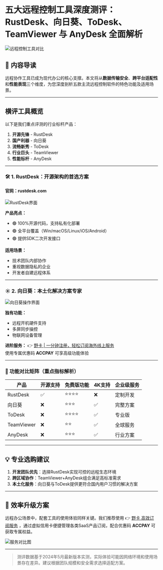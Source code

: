 # 五大远程控制工具深度测评：RustDesk、向日葵、ToDesk、TeamViewer 与 AnyDesk 全面解析

![远程控制工具对比](https://bbtdd.com/wp-content/uploads/img/394636566.webp)

## 📖 内容导读
远程协作工具已成为现代办公的核心支撑。本文将从**数据传输安全**、**跨平台适配性**和**性能表现**三个维度，为您深度剖析五款主流远程控制软件的特色功能及适用场景。

---

## 横评工具概览
以下是我们重点评测的行业标杆产品：

1. **开源先锋** - RustDesk
2. **国产利器** - 向日葵
3. **流畅新秀** - ToDesk
4. **行业巨头** - TeamViewer
5. **性能标杆** - AnyDesk

---

### 🛠️ 1. RustDesk：开源架构的首选方案
#### 官网：rustdesk.com
![RustDesk界面](https://bbtdd.com/wp-content/uploads/img/30948948318123.webp)

**产品亮点：**
- 🟢 100%开源代码，支持私有化部署
- 🟢 全平台覆盖（Win/macOS/Linux/iOS/Android）
- 🟢 提供SDK二次开发接口

**适用场景：**
- 技术团队内部协作
- 重视数据隐私的企业
- 开发者自建远程体系

---

### ☀️ 2. 向日葵：本土化解决方案专家
![向日葵操作界面](https://bbtdd.com/wp-content/uploads/img/791690923452.webp)

**独有功能：**
- 远程开机硬件支持
- 多屏同步操控
- 物联网设备管理

**进阶服务：**
👉 [野卡 | 一分钟注册，轻松订阅海外线上服务](https://bbtdd.com/yeka)  
使用专属优惠码 **ACCPAY** 可享高级功能体验

---

### 🚀 功能对比矩阵（重点指标解析）

| 产品       | 开源支持 | 免费版功能 | 4K支持 | 企业级服务 |
|------------|----------|------------|--------|------------|
| RustDesk   | ✅        | ⭐⭐⭐⭐     | ❌      | 定制开发   |
| 向日葵     | ❌        | ⭐⭐⭐      | ✅      | 完整方案   |
| ToDesk     | ❌        | ⭐⭐⭐⭐     | ✅      | 专业版     |
| TeamViewer | ❌        | ⭐⭐        | ✅      | 全球服务   |
| AnyDesk    | ❌        | ⭐⭐⭐      | ✅      | 行业方案   |

---

## 💡 专业选购建议
1. **开发团队优先**：选择RustDesk实现可控的远程生态环境
2. **跨区域协作**：TeamViewer+AnyDesk组合满足高标准需求
3. **本土化服务**：向日葵与ToDesk提供更符合国内用户习惯的解决方案

---

## 🔗 效率升级方案
远程办公场景中，配套工具的使用体验同样关键。我们推荐使用 👉 [野卡 高效订阅服务](https://bbtdd.com/yeka) ，通过虚拟信用卡便捷管理各类SaaS产品订阅，配合优惠码 **ACCPAY** 可获取专属权益。

![服务对比图](https://bbtdd.com/wp-content/uploads/img/324369333472.webp)

---

> 测评数据基于2024年5月最新版本实测，实际体验可能因网络环境和使用场景存在差异。建议根据团队规模和安全需求选择适配方案。